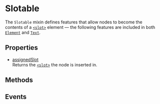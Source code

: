 # Slotable

<div class='overview'>The <code>Slotable</code> mixin defines features that allow nodes to become the contents of a <a href="/en-US/docs/Web/HTML/Element/slot" title="The HTML <slot> element—part of the Web Components technology suite—is a placeholder inside a web component that you can fill with your own markup, which lets you create separate DOM trees and present them together."><code>&lt;slot&gt;</code></a> element — the following features are included in both <a href="/en-US/docs/Web/API/Element" title="Element is the most general base class from which all element objects (i.e. objects that represent elements) in a Document inherit. It only has methods and properties common to all kinds of elements. More specific classes inherit from Element."><code>Element</code></a> and <a href="/en-US/docs/Web/API/Text" title="The Text interface represents the textual content of Element or Attr. If an element has no markup within its content, it has a single child implementing Text that contains the element's text. However, if the element contains markup, it is parsed into information items and Text nodes that form its children."><code>Text</code></a>.</div>

## Properties

<ul class="items properties">
  <li>
    <a href="">assignedSlot</a>
    <div>Returns the <a href="/en-US/docs/Web/HTML/Element/slot" title="The HTML <slot> element—part of the Web Components technology suite—is a placeholder inside a web component that you can fill with your own markup, which lets you create separate DOM trees and present them together."><code>&lt;slot&gt;</code></a> the node is inserted in.</div>
  </li>
</ul>

## Methods

<ul class="items methods">

</ul>

## Events

